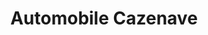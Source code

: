 ---
title: "Automobile Cazenave"
url: /saint-sever/automobile-cazenave/
shop: réparation de voitures
---